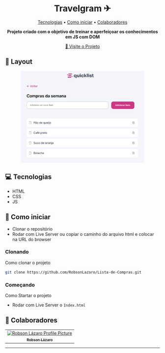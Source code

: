 <h1 align="center" style="font-weight: bold;">Travelgram ✈</h1>

<p align="center">
 <a href="#tech">Tecnologias</a> • 
 <a href="#started">Como iniciar</a> • 
  <a href="#colab">Colaboradores</a> 
</p>

<p align="center">
    <b>Projeto criado com o objetivo de treinar e aperfeiçoar os conhecimentos em JS com DOM</b>
</p>

<p align="center">
     <a href="https://robsonlazaro.github.io/Lista-de-Compras/">📱 Visite o Projeto</a>
</p>

<h2 id="layout">🎨 Layout</h2>

<p align="center">
    <img src="./assets/image-projeto.png" alt="Image Example" width="400px">
</p>

<h2 id="technologies">💻 Tecnologias</h2>

- HTML
- CSS
- JS
  
<h2 id="started">🚀 Como iniciar</h2>

- Clonar o repositório
- Rodar com Live Server ou copiar o caminho do arquivo html e colocar na URL do browser 
<h3> Clonando</h3>

Como clonar o projeto

```bash
git clone https://github.com/RobsonLazaro/Lista-de-Compras.git
```

<h3>Começando</h3>

Como Startar o projeto
- Rodar com Live Server o ```Index.html```

<h2 id="colab">🤝 Colaboradores</h2>

<table>
  <tr>
    <td align="center">
      <a href="#">
        <img src="https://avatars.githubusercontent.com/u/97258787?v=4" width="100px;" alt="Robson Lázaro Profile Picture"/><br>
        <sub>
          <b>Robson Lázaro</b>
        </sub>
      </a>
    </td>

  </tr>
</table>
<hr>
